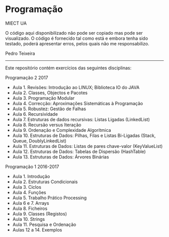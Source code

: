 # Programação
MIECT UA

O código aqui disponibilizado não pode ser copiado mas pode ser visualizado.
O código é fornecido tal como está e embora tenha sido testado, poderá apresentar erros, pelos quais não me responsabilizo.

Pedro Teixeira

----------------
Este repositório contém exercícios das seguintes disciplinas: 
  
Programação 2 2017
  - Aula 1. Revisões: Introdução ao LINUX; Biblioteca IO do JAVA
  - Aula 2. Classes, Objectos e Pacotes
  - Aula 3. Programação Modular
  - Aula 4. Correcção: Aproximações Sistemáticas à Programação
  - Aula 5. Robustez: Gestão de Falhas
  - Aula 6. Recursividade
  - Aula 7. Estruturas de dados recursivas: Listas Ligadas (LinkedList)
  - Aula 8. Recursão versus Iteração
  - Aula 9. Ordenação e Complexidade Algorítmica
  - Aula 10. Estruturas de Dados: Pilhas, Filas e Listas Bi-Ligadas (Stack, Queue, DoublyLinkedList)
  - Aula 11. Estruturas de Dados: Listas de pares chave-valor (KeyValueList)
  - Aula 12. Estruturas de Dados: Tabelas de Dispersão (HashTable)
  - Aula 13. Estruturas de Dados: Árvores Binárias

Programação 1 2016-2017
  - Aula 1. Introdução
  - Aula 2. Estruturas Condicionais
  - Aula 3. Ciclos
  - Aula 4. Funções
  - Aula 5. Trabalho Prático Processing
  - Aula 6 e 7. Arrays
  - Aula 8. Ficheiros
  - Aula 9. Classes (Registos)
  - Aula 10. Strings
  - Aula 11. Pesquisa e Ordenação
  - Aulas 12 a 14. Exemplos
